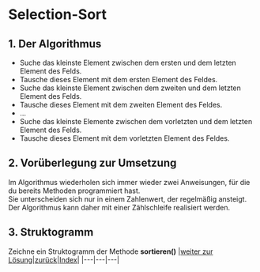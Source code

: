   <meta charset="utf-8" />
  <title>Informatik</title>
  <link rel="stylesheet" href="https://Hi2272.github.io/StyleMD.css">
 
 # Selection-Sort
 ## 1. Der Algorithmus

 - Suche das kleinste Element zwischen dem ersten und dem letzten Element des Felds.
 - Tausche dieses Element mit dem ersten Element des Feldes.
 - Suche das kleinste Element zwischen dem zweiten und dem letzten Element des Felds.
 - Tausche dieses Element mit dem zweiten Element des Feldes.
 - ...
 - Suche das kleinste Elemente zwischen dem vorletzten und dem letzten Element des Felds.
 - Tausche dieses Element mit dem vorletzten Element des Feldes.
  
## 2. Vorüberlegung zur Umsetzung
Im Algorithmus wiederholen sich immer wieder zwei Anweisungen, für die du bereits Methoden programmiert hast.  
Sie unterscheiden sich nur in einem Zahlenwert, der regelmäßig ansteigt. 
Der Algorithmus kann daher mit einer Zählschleife realisiert werden.
## 3. Struktogramm
Zeichne ein Struktogramm der Methode **sortieren()**
|[weiter zur Lösung](Loesung.html)|[zurück](../OIDE_WS_4_Swap/index.html)|[Index](../index.html)|
|---|---|---|
